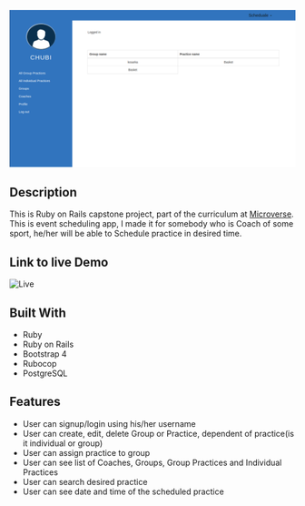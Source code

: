 ![MVP](https://raw.githubusercontent.com/danilozag1992/MVP/development/app/assets/images/project.png)
## Description
This is Ruby on Rails capstone project, part of the curriculum at [Microverse](https://www.microverse.org/). This is event scheduling app, I made it for somebody who is Coach of some sport, he/her will be able to Schedule practice in desired time.

## Link to live Demo
![Live](https://infinite-spire-29957.herokuapp.com/)

## Built With
- Ruby 
- Ruby on Rails
- Bootstrap 4
- Rubocop
- PostgreSQL

## Features
- User can signup/login using his/her username
- User can create, edit, delete Group or Practice, dependent of practice(is it individual or group) 
- User can assign practice to group
- User can see list of Coaches, Groups, Group Practices and Individual Practices
- User can search desired practice
- User can see date and time of the scheduled practice

